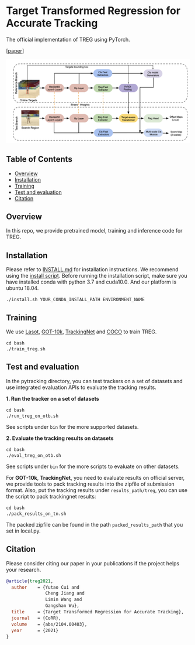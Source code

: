 # Target Transformed Regression for Accurate Tracking
The official implementation of TREG using PyTorch. 

[[paper]](https://arxiv.org/abs/2104.00403)

[comment]: <> ([[model]]&#40;https://drive.google.com/drive/folders/1-TKOF4sKzUUb6C6XfM-rDjrBoEFhovEf?usp=sharing&#41;)

![TREG](treg_architecture.png)

## Table of Contents

* [Overview](#overview)
* [Installation](#installation)
* [Training](#training)
* [Test and evaluation](#test-and-evaluation)
* [Citation](#Citation)

## Overview
In this repo, we provide pretrained model, training and inference code for TREG.

## Installation
Please refer to [INSTALL.md](INSTALL.md) for installation instructions.
We recommend using the [install script](install.sh). Before running the installation script,
make sure you have installed conda with python 3.7 and cuda10.0. And our platform is ubuntu 18.04.
```
./install.sh YOUR_CONDA_INSTALL_PATH ENVIRONMENT_NAME
```

## Training
We use [Lasot](https://cis.temple.edu/lasot/), [GOT-10k](http://got-10k.aitestunion.com), [TrackingNet](https://tracking-net.org) 
and [COCO](http://cocodataset.org/#home) to train TREG.
```
cd bash
./train_treg.sh
```

## Test and evaluation
In the pytracking directory, you can test trackers on a set of datasets and use integrated evaluation APIs to evaluate the tracking results. 

**1. Run the tracker on a set of datasets**

```
cd bash
./run_treg_on_otb.sh
```

See scripts under `bin` for the more supported datasets.

**2. Evaluate the tracking results on datasets**

```
cd bash
./eval_treg_on_otb.sh
```

See scripts under `bin` for the more scripts to evaluate on other datasets.

For **GOT-10k**, **TrackingNet**, you need to evaluate results on official server, we provide tools to pack tracking results into the zipfile of submission format. Also, put the tracking results under `results_path/treg`, you can use the script to pack trackingnet results:

```
cd bash
./pack_results_on_tn.sh
```

The packed zipfile can be found in the path `packed_results_path` that you set in local.py.


## Citation
Please consider citing our paper in your publications if the project helps your research.
```bibtex
@article{treg2021,
  author    = {Yutao Cui and
               Cheng Jiang and
               Limin Wang and
               Gangshan Wu},
  title     = {Target Transformed Regression for Accurate Tracking},
  journal   = {CoRR},
  volume    = {abs/2104.00403},
  year      = {2021}
}
```